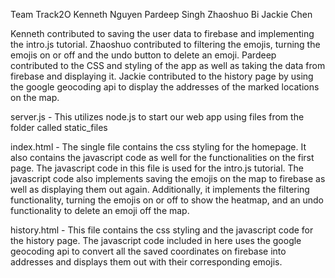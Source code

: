 Team Track2O
Kenneth Nguyen
Pardeep Singh
Zhaoshuo Bi
Jackie Chen

  Kenneth contributed to saving the user data to firebase and implementing the intro.js tutorial. Zhaoshuo contributed to filtering the emojis, turning the emojis on or off and the undo button to delete an emoji. Pardeep contributed to the CSS and styling of the app as well as taking the data from firebase and displaying it. Jackie contributed to the history page by using the google geocoding api to display the addresses of the marked locations on the map.
  
  server.js - This utilizes node.js to start our web app using files from the folder called static_files
  
  index.html - The single file contains the css styling for the homepage. It also contains the javascript code as well for the functionalities on the first page. The javascript code in this file is used for the intro.js tutorial. The javascript code also implements saving the emojis on the map to firebase as well as displaying them out again. Additionally, it implements the filtering functionality, turning the emojis on or off to show the heatmap, and an undo functionality to delete an emoji off the map.
  
  history.html - This file contains the css styling and the javascript code for the history page. The javascript code included in here uses the google geocoding api to convert all the saved coordinates on firebase into addresses and displays them out with their corresponding emojis. 
